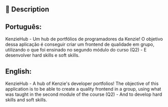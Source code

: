 ## 📝 Description

## Português:
KenzieHub - Um hub de portfólios de programadores da Kenzie! O objetivo dessa aplicação é conseguir criar um frontend de qualidade em grupo, utilizando o que foi ensinado no segundo módulo do curso (Q2) - E desenvolver hard skills e soft skills.

## English:
KenzieHub - A hub of Kenzie's developer portfolios! The objective of this application is to be able to create a quality frontend in a group, using what was taught in the second module of the course (Q2) - And to develop hard skills and soft skills.
